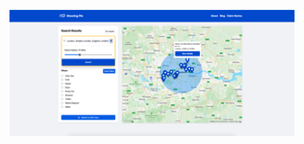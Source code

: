 ![App in use](https://raw.githubusercontent.com/ThomasRog3rs/mooring-pin/refs/heads/main/Screenshot%202025-03-16%20at%2015.46.47.png)
